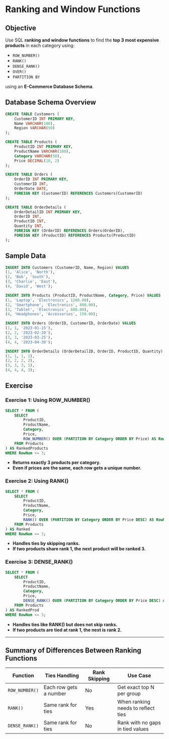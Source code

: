 # Ranking and Window Functions

## Objective
Use SQL **ranking and window functions** to find the **top 3 most expensive products** in each category using:

- `ROW_NUMBER()`
- `RANK()`
- `DENSE_RANK()`
- `OVER()`
- `PARTITION BY`

using an **E-Commerce Database Schema**.

## Database Schema Overview

```sql
CREATE TABLE Customers (
    CustomerID INT PRIMARY KEY,
    Name VARCHAR(100),
    Region VARCHAR(50)
);

CREATE TABLE Products (
    ProductID INT PRIMARY KEY,
    ProductName VARCHAR(100),
    Category VARCHAR(50),
    Price DECIMAL(10, 2)
);

CREATE TABLE Orders (
    OrderID INT PRIMARY KEY,
    CustomerID INT,
    OrderDate DATE,
    FOREIGN KEY (CustomerID) REFERENCES Customers(CustomerID)
);

CREATE TABLE OrderDetails (
    OrderDetailID INT PRIMARY KEY,
    OrderID INT,
    ProductID INT,
    Quantity INT,
    FOREIGN KEY (OrderID) REFERENCES Orders(OrderID),
    FOREIGN KEY (ProductID) REFERENCES Products(ProductID)
);
```

## Sample Data
```sql
INSERT INTO Customers (CustomerID, Name, Region) VALUES
(1, 'Alice', 'North'),
(2, 'Bob', 'South'),
(3, 'Charlie', 'East'),
(4, 'David', 'West');

INSERT INTO Products (ProductID, ProductName, Category, Price) VALUES
(1, 'Laptop', 'Electronics', 1200.00),
(2, 'Smartphone', 'Electronics', 800.00),
(3, 'Tablet', 'Electronics', 600.00),
(4, 'Headphones', 'Accessories', 150.00);

INSERT INTO Orders (OrderID, CustomerID, OrderDate) VALUES
(1, 1, '2023-01-15'),
(2, 2, '2023-02-20'),
(3, 3, '2023-03-25'),
(4, 4, '2023-04-30');

INSERT INTO OrderDetails (OrderDetailID, OrderID, ProductID, Quantity) VALUES
(1, 1, 1, 1),
(2, 2, 2, 2),
(3, 3, 3, 1),
(4, 4, 4, 3);
```

## Exercise
### Exercise 1: Using ROW_NUMBER()
```sql
SELECT * FROM (
    SELECT 
        ProductID,
        ProductName,
        Category,
        Price,
        ROW_NUMBER() OVER (PARTITION BY Category ORDER BY Price) AS RowNum
    FROM Products
) AS RankedProducts
WHERE RowNum <= 3;
```
- **Returns exactly 3 products per category.**
- **Even if prices are the same, each row gets a unique number.**


### Exercise 2: Using RANK()
```sql
SELECT * FROM (
    SELECT 
        ProductID,
        ProductName,
        Category,
        Price,
        RANK() OVER (PARTITION BY Category ORDER BY Price DESC) AS RowNum
    FROM Products
) AS Ranked
WHERE RowNum <= 3;
```
- **Handles ties by skipping ranks.**
- **If two products share rank 1, the next product will be ranked 3.**

### Exercise 3: DENSE_RANK()
```sql
SELECT * FROM (
    SELECT 
        ProductID,
        ProductName,
        Category,
        Price,
        DENSE_RANK() OVER (PARTITION BY Category ORDER BY Price DESC) AS RowNum
    FROM Products
) AS RankedProd
WHERE RowNum <= 3;
```
- **Handles ties like RANK() but does not skip ranks.**
- **If two products are tied at rank 1, the next is rank 2.**
---
## Summary of Differences Between Ranking Functions

| Function       | Ties Handling          | Rank Skipping | Use Case                                 |
|----------------|------------------------|----------------|-------------------------------------------|
| `ROW_NUMBER()` | Each row gets a number | No         | Get exact top N per group                 |
| `RANK()`       | Same rank for ties    | Yes        | When ranking needs to reflect ties        |
| `DENSE_RANK()` | Same rank for ties    | No         | Rank with no gaps in tied values          |
